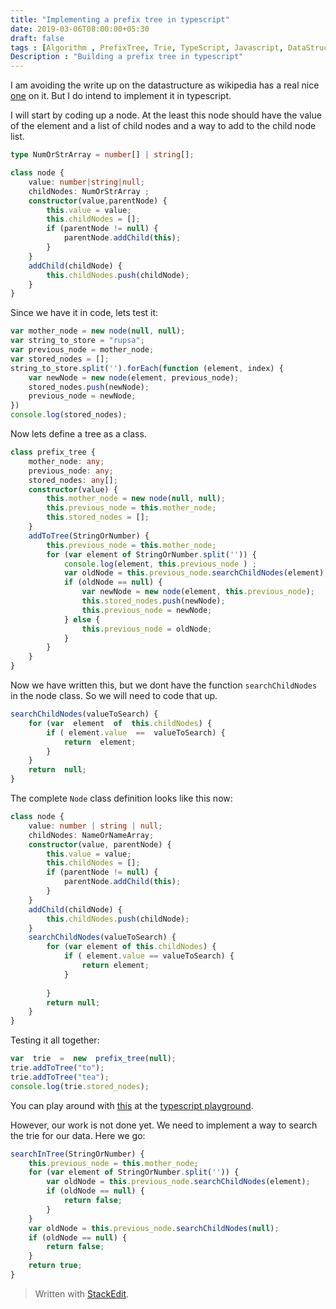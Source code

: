```yaml
---
title: "Implementing a prefix tree in typescript"
date: 2019-03-06T08:00:00+05:30
draft: false
tags : [Algorithm , PrefixTree, Trie, TypeScript, Javascript, DataStructures]
Description : "Building a prefix tree in typescript"
---  
```

I am avoiding the write up on the datastructure as wikipedia has a real nice [one](https://en.wikipedia.org/wiki/Trie) on it. But I do intend to implement it in typescript.  

I will start by coding up a node. At the least this node should have the value of the element and a list of child nodes and a way to add to the child node list.  

```typescript
type NumOrStrArray = number[] | string[];

class node {
    value: number|string|null;
    childNodes: NumOrStrArray ;
    constructor(value,parentNode) {
        this.value = value;
        this.childNodes = [];
        if (parentNode != null) {
            parentNode.addChild(this);
        }
    }
    addChild(childNode) {
        this.childNodes.push(childNode);
    }
}
```  

Since we have it in code, lets test it:
```javascript
var mother_node = new node(null, null);
var string_to_store = "rupsa";
var previous_node = mother_node;
var stored_nodes = [];
string_to_store.split('').forEach(function (element, index) {
    var newNode = new node(element, previous_node);
    stored_nodes.push(newNode);
    previous_node = newNode;
})
console.log(stored_nodes);
```
Now lets define a tree as a class.
```typescript
class prefix_tree {
    mother_node: any;
    previous_node: any;
    stored_nodes: any[];
    constructor(value) {
        this.mother_node = new node(null, null);
        this.previous_node = this.mother_node;
        this.stored_nodes = [];
    }
    addToTree(StringOrNumber) {
        this.previous_node = this.mother_node;
        for (var element of StringOrNumber.split('')) {
            console.log(element, this.previous_node ) ;
            var oldNode = this.previous_node.searchChildNodes(element);
            if (oldNode == null) {
                var newNode = new node(element, this.previous_node);
                this.stored_nodes.push(newNode);
                this.previous_node = newNode;
            } else {
                this.previous_node = oldNode;
            }   
        }
    }
}
```
Now we have written this, but we dont have the function `searchChildNodes` in the node class. So we will need to code that up.

```typescript
searchChildNodes(valueToSearch) {
    for (var  element  of  this.childNodes) {
        if ( element.value  ==  valueToSearch) {
            return  element;
        }
    }
    return  null;
}
```
The complete `Node` class definition looks like this now:
```typescript
class node {
    value: number | string | null;
    childNodes: NameOrNameArray;
    constructor(value, parentNode) {
        this.value = value;
        this.childNodes = [];
        if (parentNode != null) {
            parentNode.addChild(this);
        }
    }
    addChild(childNode) {
        this.childNodes.push(childNode);
    }
    searchChildNodes(valueToSearch) {
        for (var element of this.childNodes) {
            if ( element.value == valueToSearch) {
                return element;
            }
            
        }
        return null;
    }
}
```

Testing it all together:
```typescript
var  trie  =  new  prefix_tree(null);
trie.addToTree("to");
trie.addToTree("tea");
console.log(trie.stored_nodes);
```
You can play around with [this](https://www.typescriptlang.org/play/#src=type%20NameOrNameArray%20%3D%20number%5B%5D%20%7C%20string%5B%5D%3B%0D%0A%0D%0Aclass%20node%20%7B%0D%0A%20%20%20%20value%3A%20number%20%7C%20string%20%7C%20null%3B%0D%0A%20%20%20%20childNodes%3A%20NameOrNameArray%3B%0D%0A%20%20%20%20constructor(value%2C%20parentNode)%20%7B%0D%0A%20%20%20%20%20%20%20%20this.value%20%3D%20value%3B%0D%0A%20%20%20%20%20%20%20%20this.childNodes%20%3D%20%5B%5D%3B%0D%0A%20%20%20%20%20%20%20%20if%20(parentNode%20!%3D%20null)%20%7B%0D%0A%20%20%20%20%20%20%20%20%20%20%20%20parentNode.addChild(this)%3B%0D%0A%20%20%20%20%20%20%20%20%7D%0D%0A%20%20%20%20%7D%0D%0A%20%20%20%20addChild(childNode)%20%7B%0D%0A%20%20%20%20%20%20%20%20this.childNodes.push(childNode)%3B%0D%0A%20%20%20%20%7D%0D%0A%20%20%20%20searchChildNodes(valueToSearch)%20%7B%0D%0A%20%20%20%20%20%20%20%20for%20(var%20element%20of%20this.childNodes)%20%7B%0D%0A%20%20%20%20%20%20%20%20%20%20%20%20if%20(element.value%20%3D%3D%20valueToSearch)%20%7B%0D%0A%20%20%20%20%20%20%20%20%20%20%20%20%20%20%20%20return%20element%3B%0D%0A%20%20%20%20%20%20%20%20%20%20%20%20%7D%0D%0A%20%20%20%20%20%20%20%20%20%20%20%20%0D%0A%20%20%20%20%20%20%20%20%7D%0D%0A%20%20%20%20%20%20%20%20return%20null%3B%0D%0A%20%20%20%20%7D%0D%0A%7D%0D%0A%0D%0Aclass%20prefix_tree%20%7B%0D%0A%20%20%20%20mother_node%3A%20any%3B%0D%0A%20%20%20%20previous_node%3A%20any%3B%0D%0A%20%20%20%20stored_nodes%3A%20any%5B%5D%3B%0D%0A%20%20%20%20constructor(value)%20%7B%0D%0A%20%20%20%20%20%20%20%20this.mother_node%20%3D%20new%20node(null%2C%20null)%3B%0D%0A%20%20%20%20%20%20%20%20this.previous_node%20%3D%20this.mother_node%3B%0D%0A%20%20%20%20%20%20%20%20this.stored_nodes%20%3D%20%5B%5D%3B%0D%0A%20%20%20%20%20%20%20%20%2F%2Fconsole.log(this.previous_node%2C%20this.mother_node)%3B%0D%0A%20%20%20%20%7D%0D%0A%20%20%20%20addToTree(StringOrNumber)%20%7B%0D%0A%20%20%20%20%20%20%20%20this.previous_node%20%3D%20this.mother_node%3B%0D%0A%20%20%20%20%20%20%20%20for%20(var%20element%20of%20StringOrNumber.split(''))%20%7B%0D%0A%20%20%20%20%20%20%20%20%20%20%20%20console.log(element%2C%20this.previous_node%20)%20%3B%0D%0A%20%20%20%20%20%20%20%20%20%20%20%20var%20oldNode%20%3D%20this.previous_node.searchChildNodes(element)%3B%0D%0A%20%20%20%20%20%20%20%20%20%20%20%20if%20(oldNode%20%3D%3D%20null)%20%7B%0D%0A%20%20%20%20%20%20%20%20%20%20%20%20%20%20%20%20var%20newNode%20%3D%20new%20node(element%2C%20this.previous_node)%3B%0D%0A%20%20%20%20%20%20%20%20%20%20%20%20%20%20%20%20this.stored_nodes.push(newNode)%3B%0D%0A%20%20%20%20%20%20%20%20%20%20%20%20%20%20%20%20this.previous_node%20%3D%20newNode%3B%0D%0A%20%20%20%20%20%20%20%20%20%20%20%20%7D%20else%20%7B%0D%0A%20%20%20%20%20%20%20%20%20%20%20%20%20%20%20%20this.previous_node%20%3D%20oldNode%3B%0D%0A%20%20%20%20%20%20%20%20%20%20%20%20%7D%20%20%20%0D%0A%20%20%20%20%20%20%20%20%7D%0D%0A%20%20%20%20%7D%0D%0A%7D%0D%0A%0D%0Avar%20trie%20%3D%20new%20prefix_tree(null)%3B%0D%0Atrie.addToTree(%22to%22)%3B%0D%0Atrie.addToTree(%22tea%22)%3B%0D%0Aconsole.log(trie.stored_nodes)%3B%0D%0A) at the [typescript playground](https://www.typescriptlang.org/play/).

However, our work is not done yet. We need to implement a way to search the trie for our data. 
Here we go:
```typescript
searchInTree(StringOrNumber) {
    this.previous_node = this.mother_node;
    for (var element of StringOrNumber.split('')) {
        var oldNode = this.previous_node.searchChildNodes(element);
        if (oldNode == null) {
            return false;
        }
    }
    var oldNode = this.previous_node.searchChildNodes(null);
    if (oldNode == null) {
        return false;
    }
    return true;
}
```
> Written with [StackEdit](https://stackedit.io/).
<!--stackedit_data:
eyJoaXN0b3J5IjpbLTg4NDE0MDYyMywtMTQzMTU4NDkxMCwtMT
MwOTE1NTU0LC0yOTI4NjQ2NzYsLTYxNDIxMDk5NSwtOTQ2MTg2
NDM5XX0=
-->